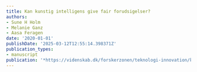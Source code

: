 ```yaml
---
title: Kan kunstig intelligens give fair forudsigelser?
authors:
- Sune H Holm
- Melanie Ganz
- Aasa Feragen
date: '2020-01-01'
publishDate: '2025-03-12T12:55:14.398371Z'
publication_types:
- manuscript
publication: '*https://videnskab.dk/forskerzonen/teknologi-innovation/kan-kunstig-intelligens-give-fair-forudsigelser*'
---
```

